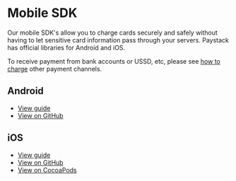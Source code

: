 # Mobile SDK

Our mobile SDK's allow you to charge cards securely and safely without having to let sensitive card information pass through your servers. Paystack has official libraries for Android and iOS.

To receive payment from bank accounts or USSD, etc, please see [how to charge](https://developers.paystack.co/v2.0/docs/paystack-charge) other payment channels.

## Android
- [View guide](https://developers.paystack.co/v2.0/docs/android)
- [View on GitHub](https://github.com/PaystackHQ/paystack-android)

## iOS
- [View guide](https://developers.paystack.co/v2.0/docs/ios)
- [View on GitHub](https://github.com/PaystackHQ/paystack-ios)
- [View on CocoaPods](https://cocoapods.org/pods/Paystack)